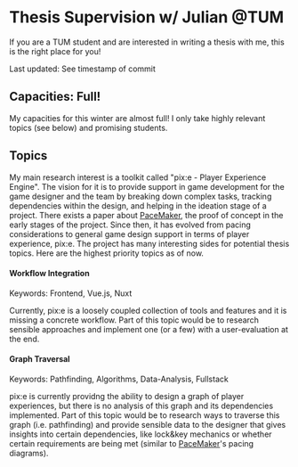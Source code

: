 # Thesis Supervision w/ Julian @TUM
If you are a TUM student and are interested in writing a thesis with me, this is the right place for you!

<p id="last-commit">Last updated: See timestamp of commit</p>

## Capacities: Full!
My capacities for this winter are almost full! I only take highly relevant topics (see below) and promising students.

## Topics
My main research interest is a toolkit called "pix:e - Player Experience Engine". The vision for it is to provide support in game development for the game designer and the team by breaking down complex tasks, tracking dependencies within the design, and helping in the ideation stage of a project. There exists a paper about [PaceMaker], the proof of concept in the early stages of the project. Since then, it has evolved from pacing considerations to general game design support in terms of player experience, pix:e. The project has many interesting sides for potential thesis topics. Here are the highest priority topics as of now.

#### Workflow Integration
Keywords: Frontend, Vue.js, Nuxt

Currently, pix:e is a loosely coupled collection of tools and features and it is missing a concrete workflow. Part of this topic would be to research sensible approaches and implement one (or a few) with a user-evaluation at the end.

#### Graph Traversal
Keywords: Pathfinding, Algorithms, Data-Analysis, Fullstack

pix:e is currently providng the ability to design a graph of player experiences, but there is no analysis of this graph and its dependencies implemented. Part of this topic would be to research ways to traverse this graph (i.e. pathfinding) and provide sensible data to the designer that gives insights into certain dependencies, like lock&key mechanics or whether certain requirements are being met (similar to [PaceMaker]'s pacing diagrams).


[PaceMaker]: https://arxiv.org/pdf/2408.15001
[Statecharts]: https://pdf.sciencedirectassets.com/271600/1-s2.0-S0167642300X00603/1-s2.0-0167642387900359/main.pdf?X-Amz-Security-Token=IQoJb3JpZ2luX2VjEPb%2F%2F%2F%2F%2F%2F%2F%2F%2F%2FwEaCXVzLWVhc3QtMSJGMEQCIG%2B3E8u3npMdNkQ8ZXTuFqiZzAeZO%2FDC%2BQpZiTahXyvGAiBW4akoY7nJN4jDo2JzfLcr7JmZ4yb8Dvnw58njUEOlNCqzBQhPEAUaDDA1OTAwMzU0Njg2NSIMANozGLvrDqZwwBNBKpAFDXdV0rUWdJ9FjJjFBD80lDNQ6ZBKbh9awpCgljCs0xFSFTjBhxoucdBeUJTVo3NnR%2Byw%2FSN6TCKceVAjZ0eZIaILIRc4kv9agmDRxRr5%2FyYDfvGicYNd8nVgx2l2%2B39Rn6AJZwe4LtlNsa64TKSqWLeoazoktZJ6kn0MF3g1M98yeREaraoAZog6BOJSBHx7g7DqWRneV4oiYBhpHgj1VQyWXCRkpsCzRDEXgjIbXQ5d5FsJ%2FuWX5gbeZQrgu%2B4Vfh4E%2FbYbKQKUVknPeZJgNCdiAgq2N6wu%2BW8utTys7GhwEq9wqTVGl0mFx9Y%2Fc4S3NJHCxZVSeTwXWzuizsQo75%2Bqw3NjjESGcH3YeoSTV4OP686nlXNDafLbUfpbC68ieXGAIMCusjM%2F0Oh4DgpxrxmdCxTsHb9FLIg%2F4A2WaDO4ceXRCvxsijgSW4IUoM%2BqtdBxXKOupdZ%2BxF9eugSZXzVOSvcmof2TdPcx1hlilUIxixyTHU7RjKF0QR5rPmKP7NIdo2VxhWoOpnvvQWCZ8itlwcYDZwiW8uAo0QK3M6Zd9iZ5xDnk%2BhTju4GD%2Bp0gck%2FwAEt26ELzVAshr%2BqA0uLZWvrbodQyid%2BXNxg4h%2FjkxqTlLl98KycC9gUmxpFdCpMJ9CgsTAz2ZsV%2Fuf3rMshuyGB9P1uiWJqNm8Np01CCzYtVj%2Fjyv%2BmiqB7%2FXyIYCkGPCe86%2B9iHhttgUU2lJOGx%2B5zpkNearoqFVL2LD%2B7OCyr6JsZkkIuQnh3Jj9HOTSHl1AMsIxBexXeFeY1HMGRCM7eGgVO44r9AzSmmAo8cAguzFSKy4FyRXhqJuSXkCPzgWx4smLgg7MUEUP3ilnvjIxxWVW13kVM72x1blL0w6qXivgY6sgE1yqzn6hm4V1pn18dwQ3LsQXufubWSWWKZGmwdeC2bYODz1aKkQQwH%2BSJ2fr0kmj6nyO2rcJqDGzDviM2XQA4AsRecXqxW4Ylc%2F5kRnoPBPsKH%2BUsbfMRb7mxyva3mAIneD%2BKjbmyLt13z0n6Yw1VwUb%2Boq5kWR9fi7KKV2YvsZE3jyDO6HQNepMuuzOiu2ZFJuoz7a0gSffDoyA5WIknig0y0HMCKkpyrwpfbzLgXhRjL&X-Amz-Algorithm=AWS4-HMAC-SHA256&X-Amz-Date=20250317T221407Z&X-Amz-SignedHeaders=host&X-Amz-Expires=300&X-Amz-Credential=ASIAQ3PHCVTYTTXUKGLF%2F20250317%2Fus-east-1%2Fs3%2Faws4_request&X-Amz-Signature=34b5b49566800155ade69c45eb9e6ee1d85b97037af9a90126386670928a126c&hash=2e4380844e01bd54860f82d059a8262d75840845abb5f6d508f035f72a4a6cab&host=68042c943591013ac2b2430a89b270f6af2c76d8dfd086a07176afe7c76c2c61&pii=0167642387900359&tid=spdf-59fb33b3-2c9e-4744-90db-2a7af20ab09c&sid=c579ec882997a84a1d78cd24a183f0e75291gxrqb&type=client&tsoh=d3d3LnNjaWVuY2VkaXJlY3QuY29t&rh=d3d3LnNjaWVuY2VkaXJlY3QuY29t&ua=1e0359535f080054515b07&rr=921fd769cfb3d298&cc=de

<script src="script.js"></script>
